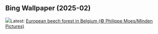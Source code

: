 ## Bing Wallpaper (2025-02)
![](https://www.bing.com/th?id=OHR.FrostedBeech_EN-IN2659852695_UHD.jpg&w=1000)Latest: [European beech forest in Belgium (© Philippe Moes/Minden Pictures)](https://www.bing.com/th?id=OHR.FrostedBeech_EN-IN2659852695_UHD.jpg)